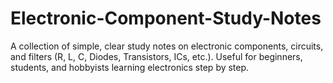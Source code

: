 # Electronic-Component-Study-Notes
A collection of simple, clear study notes on electronic components, circuits, and filters (R, L, C, Diodes, Transistors, ICs, etc.). Useful for beginners, students, and hobbyists learning electronics step by step.
